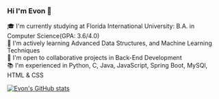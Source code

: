 ### Hi I'm Evon 👋

🎓 I'm currently studying at Florida International University: B.A. in Computer Science(GPA: 3.6/4.0)<br/>
🌱 I'm actively learning Advanced Data Structures, and Machine Learning Techniques<br/>
👯 I'm open to collaborative projects in Back-End Development<br/>
📚 I'm experienced in Python, C, Java, JavaScript, Spring Boot, MySQl, HTML & CSS<br/>

<!--GitHub stats -->
[![Evon's GitHub stats](https://github-readme-stats.vercel.app/api?username=evon-troy-codes)](https://github.com/evon-troy-codes/github-readme-stats)

